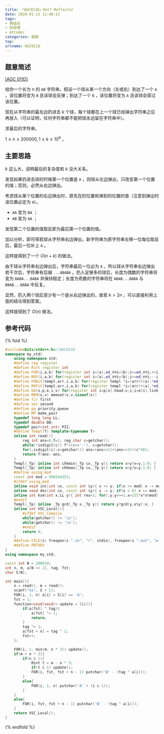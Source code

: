 ```yaml
---
title: 「AGC011D」Half Reflector
date: 2020-01-13 12:48:13
tags: 
- 猜结论
- 找规律
- AtCoder
categories: 题解
top:
urlname: AGC011D
---
```


## 题意简述

[[AGC 011D]](https://atcoder.jp/contests/agc011/tasks/agc011_d)

给你一个长为 $n$ 的 `AB` 字符串。假设一个球从某一个方向（左或右）到达了一个 `A` ，该位置将变为 `B` 且该球会反弹；到达了一个 `B` ，该位置将变为 `A` 且该球会穿过该位置。

现在从字符串的最左边扔进去 $k$ 个球，每个球都在上一个球已经弹出字符串之后再放入（可以证明，任何字符串都不能把球永远留在字符串中）。

求最后的字符串。

$1\le n\le 200000, 1\le k\le 10^9$ 。

<!-- more -->

## 主要思路

$k$ 这么大，说明最后的复杂度和 $k$ 没大关系。

发现如果扔进去球的时候第一个位置是 `A` ，则球从左边弹出，只改变第一个位置的值；否则，必然从右边弹出。

考虑球从某个位置的右边弹出时，原先在的位置和弹到的位置的值（注意到弹出时该位置必定为 `A`）。

- `AA` 变为 `BA` ；
- `AB` 变为 `AA` ；

发现第二个位置的值取反即为最后第一个位置的值。

加以分析，即可得若球从字符串右边弹出，新字符串为原字符串左移一位每位取反后，最后一位补上 `A` 。

这样就得到了一个 $O(n + k)$ 的做法。

由于球从字符串右边弹出后，字符串最后一位必为 `A` ，所以球从字符串右边弹出若干次后，字符串有后缀 `...ABABA` 。扔入足够多的球后，长度为偶数的字符串将变为 `BABA...BABA` 并保持稳定；长度为奇数的字符串将在 `ABAB...BABA` 与 `BBAB...BABA` 中反复。

显然，扔入两个球后至少有一个是从右边弹出的，故若 $k > 2n$ ，可以直接利用上面的结论得到答案。

这样就得到了 $O(n)$ 做法。

## 参考代码

{% fold %}
```cpp
#include<bits/stdc++.h>//AGC011D
namespace my_std{
	using namespace std;
	#define reg register
	#define Rint register int
	#define FOR(i,a,b) for(register int i=(a),ed_##i=(b);i<=ed_##i;++i)
	#define ROF(i,a,b) for(register int i=(a),ed_##i=(b);i>=ed_##i;--i)
	#define FORit(templ,arr,i,a,b) for(register templ *i=(arr)+(a),*ed_##i=(arr)+(b)+1;i!=ed_##i;++i)
	#define ROFit(templ,arr,i,a,b) for(register templ *i=(arr)+(a),*ed_##i=(arr)+(b)-1;i!=ed_##i;--i)
	#define GO(x,p,e,i,v) for(register int i=p[x].head,v;i;i=e[i].link)
	#define MEM(x,v) memset(x,v,sizeof(x))
	#define fir first
	#define sec second
	#define pq priority_queue
	#define MP make_pair
	typedef long long LL;
	typedef double DB;
	typedef pair<int,int> PII;
	#define Templ(T) template<typename T>
	inline int read(){
		reg int ans=0,f=1; reg char c=getchar();
		while(!isdigit(c)) f^=(c=='-'), c=getchar();
		for(;isdigit(c);c=getchar()) ans=(ans<<1)+(ans<<3)+(c^48);
		return f?ans:-ans;
	}
	Templ(_Tp) inline int chkmin(_Tp &x,_Tp y){ return x>y?x=y,1:0; }
	Templ(_Tp) inline int chkmax(_Tp &x,_Tp y){ return x<y?x=y,1:0; }
	#define using_mod
	const int mod = 998244353;
	#ifdef using_mod
	inline void inc(int &x, const int &y){ x += y; if(x >= mod) x -= mod; }
	inline void dec(int &x, const int &y){ x -= y; if(x < 0) x += mod; }
	inline int ksm(int x,LL y){ int res=1; for(;y;y>>=1,x=1ll*x*x%mod) if(y&1) res=1ll*res*x%mod; return res;}
	#endif
	Templ(_Tp) inline _Tp gcd(_Tp x,_Tp y){ return y?gcd(y,x%y):x; }
	inline int VSC_Local(){
		#ifdef VSC_Compile
		while(getchar() != '\n');
		while(getchar() != '\n');
		#endif
		return 0;
	}
	#define FILE(s) freopen(s ".in", "r", stdin), freopen(s ".out", "w", stdout)
	#define PBTXDY
}
using namespace my_std;

const int N = 200010;
int n, m, a[N << 2], tag, fst;
char S[N];

int main(){
    n = read(), m = read();
	scanf("%s", S + 1);
	FOR(i, 1, n) a[i] = S[i] == 'A';
	fst = 1;
	function<void(void)> update = [&](){
		if(a[fst] ^ tag){
			a[fst] ^= 1;
			return;
		}
		tag ^= 1;
		a[fst + n] = tag ^ 1;
		fst++;
	};

	FOR(i, 1, min(m, n * 3)) update();
	if(m > n * 3){
		if(n & 1){
			Rint t = m - n * 3;
			if(t & 1) update();
			FOR(i, fst, fst + n - 1) putchar('B' - (tag ^ a[i]));
		}
		else{
			FOR(i, 1, n) putchar('A' + (i & 1));
		}
	}
	else{
		FOR(i, fst, fst + n - 1) putchar('B' - (tag ^ a[i]));
	}
	return VSC_Local();
}
```
{% endfold %}